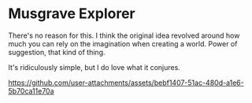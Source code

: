 # Musgrave Explorer

There's no reason for this. I think the original idea revolved around how much you can rely on the imagination when creating a world. Power of suggestion, that kind of thing. 

It's ridiculously simple, but I do love what it conjures.



https://github.com/user-attachments/assets/bebf1407-51ac-480d-a1e6-5b70ca11e70a

